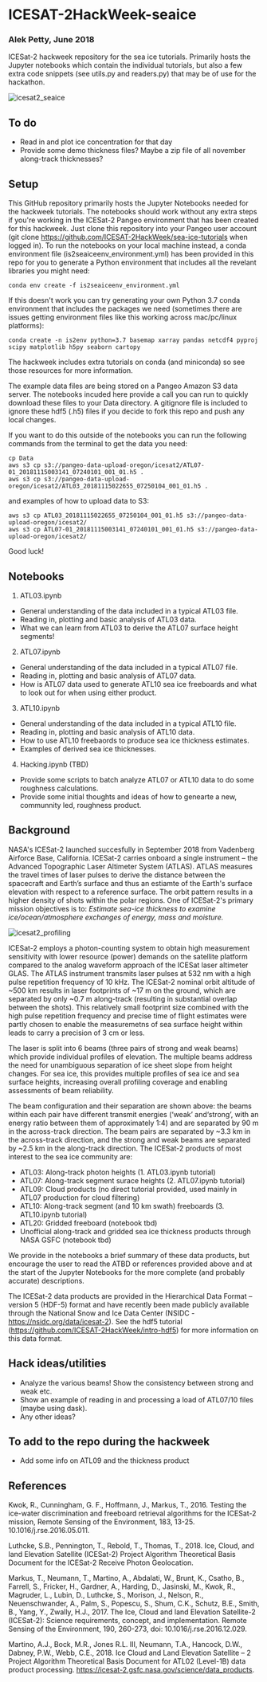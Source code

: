 # ICESAT-2HackWeek-seaice
### Alek Petty, June 2018   
ICESat-2 hackweek repository for the sea ice tutorials. Primarily hosts the Jupyter notebooks which contain the individual tutorials, but also a few extra code snippets (see utils.py and readers.py) that may be of use for the hackathon.   

![icesat2_seaice](./Images/icesat2_profiling.png?raw=true "ICESat-2 profiling the sea ice surface, taken from the ICESat-2 website (Satellite image courtesy of Orbital
Earth image illustrating AMSR-E sea ice courtesy of the NASA Scientific Visualization Studio)")

## To do
* Read in and plot ice concentration for that day
* Provide some demo thickness files? Maybe a zip file of all november along-track thicknesses?


## Setup

This GitHub repository primarily hosts the Jupyter Notebooks needed for the hackweek tutorials. The notebooks should work without any extra steps if you're working in the ICESat-2 Pangeo environment that has been created for this hackweek. Just clone this repository into your Pangeo user account (git clone https://github.com/ICESAT-2HackWeek/sea-ice-tutorials when logged in). To run the notebooks on your local machine instead, a conda environment file (is2seaiceenv_environment.yml) has been provided in this repo for you to generate a Python environment that includes all the revelant libraries you might need:
```
conda env create -f is2seaiceenv_environment.yml
```

If this doesn't work you can try generating your own Python 3.7 conda environment that includes the packages we need (sometimes there are issues getting environment files like this working across mac/pc/linux platforms):
```
conda create -n is2env python=3.7 basemap xarray pandas netcdf4 pyproj scipy matplotlib h5py seaborn cartopy
```

The hackweek includes extra tutorials on conda (and miniconda) so see those resources for more information. 

The example data files are being stored on a Pangeo Amazon S3 data server. The notebooks incuded here provide a call you can run to quickly download these files to your Data directory. A gitignore file is included to ignore these hdf5 (.h5) files if you decide to fork this repo and push any local changes. 

If you want to do this outside of the notebooks you can run the following commands from the terminal to get the data you need:
```
cp Data
aws s3 cp s3://pangeo-data-upload-oregon/icesat2/ATL07-01_20181115003141_07240101_001_01.h5 .
aws s3 cp s3://pangeo-data-upload-oregon/icesat2/ATL03_20181115022655_07250104_001_01.h5 .
```
and examples of how to upload  data  to S3:

```
aws s3 cp ATL03_20181115022655_07250104_001_01.h5 s3://pangeo-data-upload-oregon/icesat2/
aws s3 cp ATL07-01_20181115003141_07240101_001_01.h5 s3://pangeo-data-upload-oregon/icesat2/
```

Good luck!

## Notebooks

1. ATL03.ipynb
* General understanding of the data included in a typical ATL03 file.
* Reading in, plotting and basic analysis of ATL03 data.
* What we can learn from ATL03 to derive the ATL07 surface height segments!

2. ATL07.ipynb
* General understanding of the data included in a typical ATL07 file.
* Reading in, plotting and basic analysis of ATL07 data.
* How is ATL07 data used to generate ATL10 sea ice freeboards and what to look out for when using either product.

3. ATL10.ipynb
* General understanding of the data included in a typical ATL10 file.
* Reading in, plotting and basic analysis of ATL10 data.
* How to use ATL10 freebaords to produce sea ice thickness estimates.
* Examples of derived sea ice thicknesses.

4. Hacking.ipynb (TBD)
* Provide some scripts to batch analyze ATL07 or ATL10 data to do some roughness calculations.
* Provide some initial thoughts and ideas of how to genearte a new, communnity led, roughness product.


## Background

NASA's ICESat-2 launched succesfully in September 2018 from Vadenberg Airforce Base, California. ICESat-2 carries onboard a single instrument – the Advanced Topographic Laser Altimeter System (ATLAS). ATLAS measures the travel times of laser pulses to derive the distance between the spacecraft and Earth’s surface and thus an estiamte of the Earth's surface elevation with respect to a reference surface. The orbit pattern results in a higher density of shots within the polar regions. One of ICESat-2's primary mission objectives is to: *Estimate sea-ice thickness to examine ice/ocean/atmosphere exchanges of energy, mass and moisture.*

![icesat2_profiling](./Images/icesat2_profiling.png?raw=true "ICESat-2 profiling the sea ice surface, figure taken from the ATL07/10 ATBD document")

ICESat-2 employs a photon-counting system to obtain high measurement sensitivity with lower resource (power) demands on the satellite platform compared to the analog waveform approach of the ICESat laser altimeter GLAS. The ATLAS instrument transmits laser pulses at 532 nm with a high pulse repetition frequency of 10 kHz. The ICESat-2 nominal orbit altitude of ~500 km results in laser footprints of ~17 m on the ground, which are separated by only ~0.7 m along-track (resulting in substantial overlap between the shots). This relatively small footprint size combined with the high pulse repetition frequency and  precise time of flight estimates were partly chosen to enable the measuremetns of sea surface height within leads to carry a precision of 3 cm or less. 

The laser is split into 6 beams (three pairs of strong and weak beams) which provide individual profiles of elevation. The multiple beams address the need for unambiguous separation of ice sheet slope from height changes. For sea ice, this provides multiple profiles of sea ice and sea surface heights, increasing overall profiling coverage and enabling assessments of beam reliability. 

The beam configuration and their separation are shown above: the beams within each pair have different transmit energies (‘weak’ and‘strong’, with an energy ratio between them of approximately 1:4) and are separated by 90 m in the across-track direction. The beam pairs are separated by ~3.3 km in the across-track direction, and the strong and weak beams are separated by ~2.5 km in the along-track direction. The ICESat-2 products of most interest to the sea ice community are:

* ATL03: Along-track photon heights (1. ATL03.ipynb tutorial) 
* ATL07: Along-track segment surace heights (2. ATL07.ipynb tutorial) 
* ATL09: Cloud products (no direct tutorial provided, used mainly in ATL07 production for cloud filtering)
* ATL10: Along-track segment (and 10 km swath) freeboards (3. ATL10.ipynb tutorial) 
* ATL20: Gridded freeboard (notebook tbd)
* Unofficial along-track and gridded sea ice thickness products through NASA GSFC (notebook tbd)

We provide in the notebooks a brief summary of these data products, but encourage the user to read the ATBD or references provided above and at the start of the Jupyter Notebooks for the more complete (and probably accurate) descriptions.

The ICESat-2 data products are provided in the Hierarchical Data Format – version 5 (HDF-5) format and have recently been made publicly available through the National Snow and Ice Data Center (NSIDC - https://nsidc.org/data/icesat-2). See the hdf5 tutorial (https://github.com/ICESAT-2HackWeek/intro-hdf5) for more information on this data format.

## Hack ideas/utilities

* Analyze the various beams! Show the consistency between strong and weak etc. 
* Show an example of reading in and processing a load of ATL07/10 files (maybe using dask).
* Any other ideas?

## To add to the repo during the hackweek

* Add some info on ATL09 and the thickness product


## References

Kwok, R., Cunningham, G. F., Hoffmann, J., Markus, T., 2016. Testing the ice-water discrimination and freeboard retrieval algorithms for the ICESat-2 mission, Remote Sensing of the Environment, 183, 13-25. 10.1016/j.rse.2016.05.011.

Luthcke, S.B., Pennington, T., Rebold, T., Thomas,  T., 2018. Ice, Cloud, and land Elevation Satellite (ICESat-2) Project Algorithm Theoretical Basis Document for the ICESat-2 Receive Photon Geolocation.

Markus, T., Neumann, T., Martino, A., Abdalati, W., Brunt, K., Csatho, B., Farrell, S., Fricker, H., Gardner, A., Harding, D., Jasinski, M., Kwok, R., Magruder, L., Lubin, D., Luthcke, S., Morison, J., Nelson, R., Neuenschwander, A., Palm, S., Popescu, S., Shum, C.K., Schutz, B.E., Smith, B., Yang, Y., Zwally, H.J., 2017. The Ice, Cloud and land Elevation Satellite-2 (ICESat-2): Science requirements, concept, and implementation. Remote Sensing of the Environment, 190, 260-273, doi: 10.1016/j.rse.2016.12.029.

Martino, A.J., Bock, M.R., Jones R.L. III, Neumann, T.A., Hancock, D.W., Dabney, P.W., Webb, C.E., 2018. Ice Cloud and Land Elevation Satellite – 2 Project Algorithm Theoretical Basis Document for ATL02 (Level-1B) data product processing.  https://icesat-2.gsfc.nasa.gov/science/data_products.
